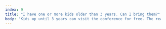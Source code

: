 ```yaml
---
index: 9
title: "I have one or more kids older than 3 years. Can I bring them?"
body: "Kids up until 3 years can visit the conference for free. The reason for this is that there are some travel beds for kids on the venue site. If you have one or more kids that you would like to bring, please <a href='mailto:info@swiftisland.nl'>contact us via email</a> so we can discuss the options."
---
```

